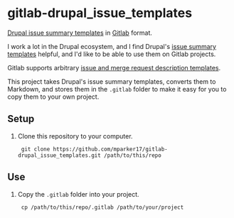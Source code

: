 # gitlab-drupal_issue_templates

[Drupal issue summary templates](https://www.drupal.org/issue-summaries) in [Gitlab](https://gitlab.com/) format.

I work a lot in the Drupal ecosystem, and I find Drupal's [issue summary templates](https://www.drupal.org/issue-summaries) helpful, and I'd like to be able to use them on Gitlab projects.

Gitlab supports arbitrary [issue and merge request description templates](https://git.echidna.ca/help/user/project/description_templates.md).

This project takes Drupal's issue summary templates, converts them to Markdown, and stores them in the `.gitlab` folder to make it easy for you to copy them to your own project.

## Setup

1. Clone this repository to your computer.

		git clone https://github.com/mparker17/gitlab-drupal_issue_templates.git /path/to/this/repo

## Use

1. Copy the `.gitlab` folder into your project.

		cp /path/to/this/repo/.gitlab /path/to/your/project
